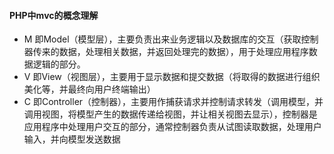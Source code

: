 #### PHP中mvc的概念理解
* M 即Model（模型层），主要负责出来业务逻辑以及数据库的交互（获取控制器传来的数据，处理相关数据，并返回处理完的数据），用于处理应用程序数据逻辑的部分。
* V 即View（视图层），主要用于显示数据和提交数据（将取得的数据进行组织美化等，并最终向用户终端输出）
* C 即Controller（控制器），主要用作捕获请求并控制请求转发（调用模型，并调用视图，将模型产生的数据传递给视图，并让相关视图去显示），控制器是应用程序中处理用户交互的部分，通常控制器负责从试图读取数据，处理用户输入，并向模型发送数据